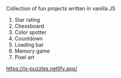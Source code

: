 Collection of fun projects written in vanilla JS

1. Star rating
2. Chessboard
3. Color spotter
4. Countdown
5. Loading bar
6. Memory game
7. Pixel art

https://js-puzzles.netlify.app/ 
